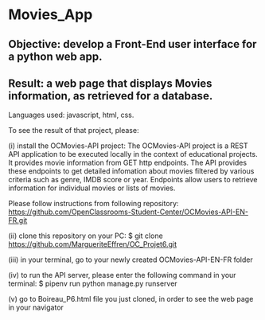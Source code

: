 # Movies_App
## Objective: develop a Front-End user interface for a python web app.

## Result: a web page that displays Movies information, as retrieved for a database.
Languages used: javascript, html, css.

To see the result of that project, please:

(i) install the OCMovies-API project:
The OCMovies-API project is a REST API application to be executed locally in the context of educational projects. It provides movie information from GET http endpoints. The API provides these endpoints to get detailed infomation about movies filtered by various criteria such as genre, IMDB score or year. Endpoints allow users to retrieve information for individual movies or lists of movies.

Please follow instructions from following repository:
https://github.com/OpenClassrooms-Student-Center/OCMovies-API-EN-FR.git

(ii) clone this repository on your PC:
$ git clone https://github.com/MargueriteEffren/OC_Projet6.git

(iii) in your terminal, go to your newly created OCMovies-API-EN-FR folder

(iv) to run the API server, please enter the following command in your terminal:
$ pipenv run python manage.py runserver

(v) go to Boireau_P6.html file you just cloned, in order to see the web page in your navigator
